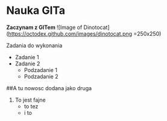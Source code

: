 # Nauka GITa

**Zaczynam z GITem**
![Image of Dinotocat](https://octodex.github.com/images/dinotocat.png =250x250)


Zadania do wykonania
* Zadanie 1
* Zadanie 2
  * Podzadanie 1
  * Podzadanie 2

##A tu nowosc dodana jako druga

1. To jest fajne
   - to tez
   - i to
